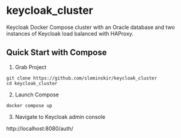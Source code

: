# keycloak_cluster
Keycloak Docker Compose cluster with an Oracle database and two instances of Keycloak load balanced with HAProxy.

## Quick Start with Compose

1. Grab Project
```
git clone https://github.com/slominskir/keycloak_cluster
cd keycloak_cluster
```

2. Launch Compose
```
docker compose up
```

3. Navigate to Keycloak admin console

http://localhost:8080/auth/
